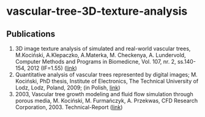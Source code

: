 # vascular-tree-3D-texture-analysis

## Publications
1. 3D image texture analysis of simulated and real-world vascular trees, M.Kociński, A.Klepaczko, A.Materka, M. Checkenya, A. Lundervold, Computer Methods and Programs in Biomedicne, Vol. 107, nr. 2, ss.140-154, 2012 (IF=1.55) ([link](https://doi.org/10.1016/j.cmpb.2011.06.004))
1. Quantitative analysis of vascular trees represented by digital images; M. Kociński, PhD thesis, Institute of Electronics, The Technical University of Lodz, Lodz, Poland, 2009; (in Polish, [link](https://www.dropbox.com/scl/fi/0nxhbbb67x62jtsokyoe7/2009_Kocinski_Quantitative-analysis-of-vascular-trees-represented-by-digital-images-PhD.pdf?rlkey=8dgvtoqt0ipi7ymh2e4cskmox&st=pe50gubf&dl=0))
1. 2003, Vascular tree growth modeling and fluid flow simulation through porous media, M. Kociński, M. Furmańczyk, A. Przekwas, CFD Research Corporation, 2003. Technical-Report ([link](https://www.dropbox.com/scl/fi/ystwqtmqjjf4jjug2ee0z/2003_Kocinski_Vascular-tree-modeling-Technical-Report.pdf?rlkey=z1s1tgt6nx8fy66bxlc0w3rbe&st=9h3h8b3k&dl=0)) 
